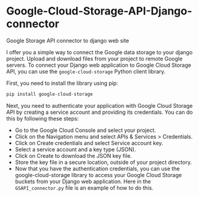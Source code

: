 # Google-Cloud-Storage-API-Django-connector
Google Storage API connector to django web site

I offer you a simple way to connect the Google data storage to your django project. Upload and download files from your project to remote Google servers.
To connect your Django web application to Google Cloud Storage API, you can use the `google-cloud-storage` Python client library.

First, you need to install the library using pip:
```python
pip install google-cloud-storage
```

Next, you need to authenticate your application with Google Cloud Storage API by creating a service account and providing its credentials. You can do this by following these steps:

+ Go to the Google Cloud Console and select your project.
+ Click on the Navigation menu and select APIs & Services > Credentials.
+ Click on Create credentials and select Service account key.
+ Select a service account and a key type (JSON).
+ Click on Create to download the JSON key file.
+ Store the key file in a secure location, outside of your project directory.
+ Now that you have the authentication credentials, you can use the google-cloud-storage library to access your Google Cloud Storage buckets from your Django web application. Here in the `GSAPI_connector.py` file is an example of how to do this.
